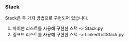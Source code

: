 ### Stack  
Stack은 두 가지 방법으로 구현되어 있습니다.  
  
1. 파이썬 리스트를 사용해 구현한 스택 -> Stack.py  
2. 링크드 리스트를 사용해 구현한 스택 -> LinkedListStack.py  
